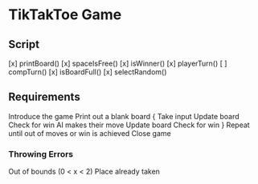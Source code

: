 # TikTakToe Game

## Script

[x] printBoard()
[x] spaceIsFree()
[x] isWinner()
[x] playerTurn()
[ ] compTurn()
[x] isBoardFull()
[x] selectRandom()

## Requirements

Introduce the game
Print out a blank board
{
	Take input
	Update board
	Check for win
	AI makes their move
	Update board
	Check for win
}
Repeat until out of moves or win is achieved
Close game

### Throwing Errors

Out of bounds (0 < x < 2)
Place already taken